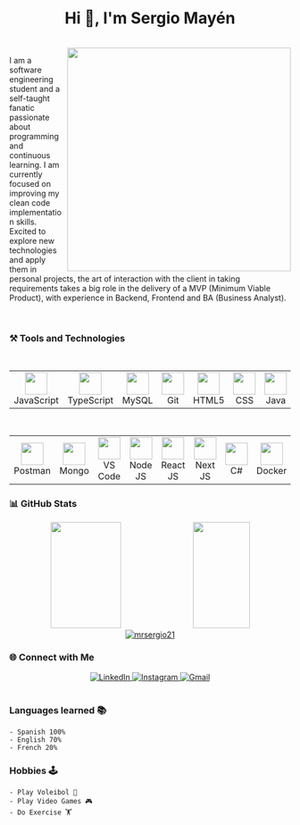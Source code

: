 <h1 align="center">Hi 👋, I'm Sergio Mayén</h1>

<br/>

<img src="https://raw.githubusercontent.com/MicaelliMedeiros/micaellimedeiros/master/image/computer-illustration.png" min-width="400px" max-width="400px" width="400px" align="right" />

<p align="left"> 
I am a software engineering student and a self-taught fanatic passionate about programming and continuous learning. I am currently focused on improving my clean code implementation skills. Excited to explore new technologies and apply them in personal projects, the art of interaction with the client in taking requirements takes a big role in the delivery of a MVP (Minimum Viable Product), with experience in Backend, Frontend and BA (Business Analyst).
</p>

<br>

### ⚒️ Tools and Technologies

<div align="center">
  <table>
    <div style="display: flex; align-items: flex-start; align: center">
    <table align="center">
      <tr>
        <td align="center"  width="96">
          <img src="https://skillicons.dev/icons?i=js" width="40" height="40" />
          <br>JavaScript
        </td>
        <td align="center" width="96">
            <img src="https://skillicons.dev/icons?i=ts" width="40" height="40" />
          <br>TypeScript
        </td>
        <td align="center" width="96">
            <img src="https://techstack-generator.vercel.app/mysql-icon.svg" width="40" height="40" />
          <br>MySQL
        </td>
            <td align="center" width="96"> 
            <img src="https://skillicons.dev/icons?i=git" width="40" height="40" />
          <br>Git
        </td>
            <td align="center"  width="96">
            <img src="https://skillicons.dev/icons?i=html" width="40" height="40" />
          <br>HTML5
        </td>
        <td align="center" width="96">
            <img src="https://skillicons.dev/icons?i=css" width="40" height="40" />
          <br>CSS
        </td>
        <td align="center" width="96">
            <img src="https://skillicons.dev/icons?i=java" width="40" height="40" />
          <br>Java
        </td>
        <td align="center" width="96">
            <img src="https://skillicons.dev/icons?i=python" width="40" height="40" />
          <br>Python
        </td>
      </tr>
  </table>
</div>

<div align="center">
  <table>
    <div style="display: flex; align-items: flex-start; align: center">
    <table align="center">
      <tr>
        <td align="center"  width="96">
          <img src="https://skillicons.dev/icons?i=postman" width="40" height="40" />
          <br>Postman
        </td>
        <td align="center" width="96">
            <img src="https://skillicons.dev/icons?i=mongo" width="40" height="40" />
          <br>Mongo
        </td>
        </td>
            <td align="center" width="96"> 
            <img src="https://skillicons.dev/icons?i=vscode" width="40" height="40" />
          <br>VS Code
        </td>
            <td align="center"  width="96">
            <img src="https://skillicons.dev/icons?i=nodejs" width="40" height="40" />
          <br>Node JS
        </td>
        <td align="center" width="96">
            <img src="https://skillicons.dev/icons?i=react" width="40" height="40" />
          <br>React JS
        </td>
        <td align="center" width="96">
            <img src="https://skillicons.dev/icons?i=next" width="40" height="40" />
          <br>Next JS
        </td>
        <td align="center" width="96">
            <img src="https://skillicons.dev/icons?i=cs" width="40" height="40" />
          <br>C#
        </td>
        <td align="center" width="96">
            <img src="https://skillicons.dev/icons?i=docker" width="40" height="40" />
          <br>Docker
        </td>
      </tr>
  </table>
</div>

### 📊 GitHub Stats

<div align="center">
  <!--Git status-->
  <picture>
    <img width="50%" height="190px" src="https://github-readme-stats.vercel.app/api?username=mrsergio21&show_icons=true&title_color=783c00&text_color=af552e&icon_color=783c00&bg_color=f8efd4&cache_seconds=2300">
  </picture>
  <picture>
    <img width="45%" height="190px" src="https://github-readme-stats.vercel.app/api/top-langs/?username=MRSergio21&show_icons=true&layout=compact&show_icons=true&title_color=783c00&text_color=af552e&icon_color=783c00&bg_color=f8efd4&cache_seconds=2300" />
  </picture>
  <picture>
    <a href="https://github.com/ryo-ma/github-profile-trophy"><img src="https://github-profile-trophy.vercel.app/?username=mrsergio21" alt="mrsergio21" /></a>
  </picture>  
</div>

### 🌐 Connect with Me

<div align="center">
    <a href="https://www.linkedin.com/in/muhammad-talha-ramzan" target="_blank">
        <img src="https://img.shields.io/badge/-LinkedIn-%230077B5?style=for-the-badge&logo=linkedin&logoColor=white" alt="LinkedIn">
    </a>
    <a href="https://instagram.com/sergio_mr2105" target="_blank">
        <img src="https://img.shields.io/badge/-Instagram-%23E4405F?style=for-the-badge&logo=instagram&logoColor=white" alt="Instagram">
    </a>
    <a href="mailto:sergioruano2105@gmail.com">
        <img src="https://img.shields.io/badge/-Gmail-%23333?style=for-the-badge&logo=gmail&logoColor=white" alt="Gmail">
    </a>
    <!--<a href="https://o21ex.me" style="text-decoration: none;">
        <img src="https://img.shields.io/badge/Portfolio-orange?style=for-the-badge&logo=firefox&logoColor=white" alt="Visit my portfolio here: o21ex.me">
    </a>-->
</div>
<br>

### Languages learned 📚

    - Spanish 100% 
    - English 70%
    - French 20%

### Hobbies 🕹️

    - Play Voleibol 🏐
    - Play Video Games 🎮
    - Do Exercise 🏋